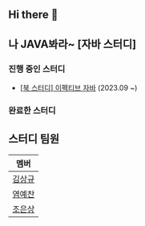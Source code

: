 ## Hi there 👋

## 나 JAVA봐라~ [자바 스터디]

### 진행 중인 스터디
* [[북 스터디] 이펙티브 자바](https://github.com/2023-java-study/book-study/tree/main/%EC%9D%B4%ED%8E%99%ED%8B%B0%EB%B8%8C_%EC%9E%90%EB%B0%94) (2023.09 ~)

### 완료한 스터디

## 스터디 팀원

| 멤버 |
| :---: |
| [김상규](https://github.com/ggyu0629) |
| [염예찬](https://github.com/yyechan0602) |
| [조은상](https://github.com/JoEunSang) |
